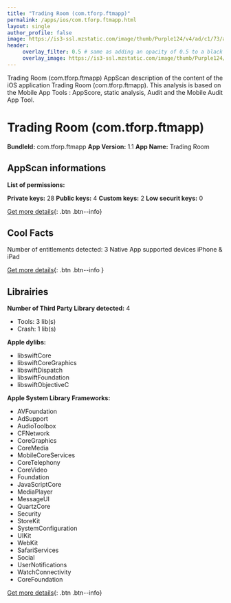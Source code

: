 ```yaml
---
title: "Trading Room (com.tforp.ftmapp)"
permalink: /apps/ios/com.tforp.ftmapp.html
layout: single
author_profile: false
image: https://is3-ssl.mzstatic.com/image/thumb/Purple124/v4/ad/c1/73/adc17337-1665-f945-7ddf-e0f148ed9828/AppIcon-1x_U007emarketing-0-10-0-0-85-220.png/512x512bb.jpg
header: 
     overlay_filter: 0.5 # same as adding an opacity of 0.5 to a black background
     overlay_image: https://is3-ssl.mzstatic.com/image/thumb/Purple124/v4/ad/c1/73/adc17337-1665-f945-7ddf-e0f148ed9828/AppIcon-1x_U007emarketing-0-10-0-0-85-220.png/512x512bb.jpg
---
```

Trading Room (com.tforp.ftmapp) AppScan description of the content of the iOS application Trading Room (com.tforp.ftmapp). This analysis is based on the Mobile App Tools : AppScore, static analysis, Audit and the Mobile Audit App Tool.

# Trading Room (com.tforp.ftmapp)

**BundleId:** com.tforp.ftmapp
**App Version:** 1.1
**App Name:** Trading Room


## AppScan informations 

**List of permissions:** 
  
  
**Private keys:** 28
**Public keys:** 4
**Custom keys:** 2
**Low securit keys:** 0
  
[Get more details](/pricing.html){: .btn .btn--info}

## Cool Facts

Number of entitlements detected: 3
Native App
supported devices iPhone & iPad
  
[Get more details](/pricing.html){: .btn .btn--info }

## Librairies 
**Number of Third Party Library detected:** 4
- Tools: 3 lib(s)
- Crash: 1 lib(s)


**Apple dylibs:**
- libswiftCore
- libswiftCoreGraphics
- libswiftDispatch
- libswiftFoundation
- libswiftObjectiveC


**Apple System Library Frameworks:**
- AVFoundation
- AdSupport
- AudioToolbox
- CFNetwork
- CoreGraphics
- CoreMedia
- MobileCoreServices
- CoreTelephony
- CoreVideo
- Foundation
- JavaScriptCore
- MediaPlayer
- MessageUI
- QuartzCore
- Security
- StoreKit
- SystemConfiguration
- UIKit
- WebKit
- SafariServices
- Social
- UserNotifications
- WatchConnectivity
- CoreFoundation


  
[Get more details](/pricing.html){: .btn .btn--info}


